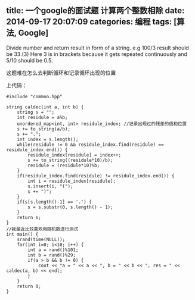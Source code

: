 title: 一个google的面试题 计算两个整数相除
date: 2014-09-17 20:07:09
categories: 编程
tags: [算法, Google]
---
Divide number and return result in form of a string. e.g 100/3 result should be 33.(3) Here 3 is in brackets because it gets repeated continuously and 5/10 should be 0.5.

这题难在怎么去判断循环和记录循环出现的位置

上代码：

```
#include "common.hpp"  
  
string caldec(int a, int b) {  
    string s = "";  
    int residule = a%b;   
    unordered_map<int, int> residule_index; //记录出现过的残差的值和位置  
    s += to_string(a/b);  
    s += ".";  
    int index = s.length();  
    while(residule != 0 && residule_index.find(residule) == residule_index.end()) {  
        residule_index[residule] = index++;  
        s += to_string((residule*10)/b);  
        residule = (residule*10)%b;  
    }  
    if(residule_index.find(residule) != residule_index.end()) {  
        int i = residule_index[residule];  
        s.insert(i, "(");  
        s += ")";  
    }  
    if(s[s.length()-1] == '.') {  
        s = s.substr(0, s.length() - 1);  
    }  
    return s;  
}  
//我最近比较喜欢用随机数进行测试  
int main() {  
    srand(time(NULL));  
    for(int i=0; i<10; i++) {  
        int a = rand()%101;  
        int b = rand()%29;  
        if(a > b && b != 0) {  
            cout << "a = " << a << ", b = " << b << ", res = " << caldec(a, b) << endl;  
        }  
    }  
    return 0;  
}  
```
